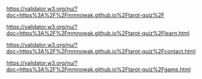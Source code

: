 https://validator.w3.org/nu/?doc=https%3A%2F%2Fmmnowak.github.io%2Ftarot-quiz%2F

https://validator.w3.org/nu/?doc=https%3A%2F%2Fmmnowak.github.io%2Ftarot-quiz%2Flearn.html

https://validator.w3.org/nu/?doc=https%3A%2F%2Fmmnowak.github.io%2Ftarot-quiz%2Fcontact.html

https://validator.w3.org/nu/?doc=https%3A%2F%2Fmmnowak.github.io%2Ftarot-quiz%2Fgame.html